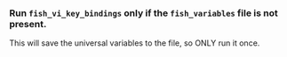 ### Run `fish_vi_key_bindings` only if the `fish_variables` file is not present.

This will save the universal variables to the file, so ONLY run it once.

